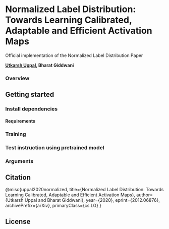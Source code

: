 # Normalized Label Distribution: Towards Learning Calibrated, Adaptable and Efficient Activation Maps

Official implementation of the Normalized Label Distribution Paper

**[Utkarsh Uppal](mailto:uppalutkarsh98@gmail.com), Bharat Giddwani**

### Overview

## Getting started

### Install dependencies

#### Requirements

### Training


### Test instruction using pretrained model

### Arguments

## Citation

@misc{uppal2020normalized,
      title={Normalized Label Distribution: Towards Learning Calibrated, Adaptable and Efficient Activation Maps}, 
      author={Utkarsh Uppal and Bharat Giddwani},
      year={2020},
      eprint={2012.06876},
      archivePrefix={arXiv},
      primaryClass={cs.LG}
}

## License
